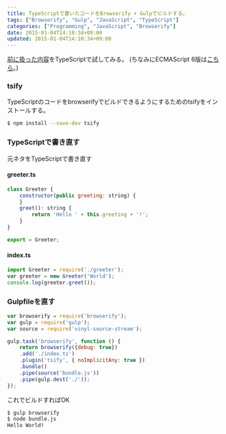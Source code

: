 ```yaml
---
title: TypeScriptで書いたコードをBrowserify + Gulpでビルドする。
tags: ["Browserify", "Gulp", "JavaScript", "TypeScript"]
categories: ["Programming", "JavaScript", "Browserify"]
date: 2015-01-04T14:10:34+09:00
updated: 2015-01-04T14:10:34+09:00
---
```


[前に扱った内容](http://blog.ik.am/#/entries/306)をTypeScriptで試してみる。
(ちなみにECMAScript 6版は[こちら](http://blog.ik.am/#/entries/308)。)

### tsify
TypeScriptのコードをbrowserifyでビルドできるようにするためのtsifyをインストールする。

``` bash
$ npm install --save-dev tsify
```

### TypeScriptで書き直す
元ネタをTypeScriptで書き直す

#### greeter.ts

``` javascript
class Greeter {
    constructor(public greeting: string) {
    }
    greet(): string {
        return 'Hello ' + this.greeting + '!';
    }
}

export = Greeter;
```

#### index.ts
``` javascript
import Greeter = require('./greeter');
var greeter = new Greeter('World');
console.log(greeter.greet());
```

### Gulpfileを直す

``` javascript
var browserify = require('browserify');
var gulp = require('gulp');
var source = require('vinyl-source-stream');

gulp.task('browserify', function () {
    return browserify({debug: true})
	.add('./index.ts')
	.plugin('tsify', { noImplicitAny: true })
	.bundle()
	.pipe(source('bundle.js'))
	.pipe(gulp.dest('./'));
});
```

これでビルドすればOK

``` bash
$ gulp browserify
$ node bundle.js 
Hello World!
```
